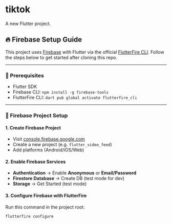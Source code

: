 # tiktok

A new Flutter project.

## 🔥 Firebase Setup Guide

This project uses [Firebase](https://firebase.google.com/) with Flutter via the official [FlutterFire CLI](https://firebase.flutter.dev/docs/cli/). Follow the steps below to get started after cloning this repo.

---

### 🧱 Prerequisites

- Flutter SDK
- Firebase CLI: `npm install -g firebase-tools`
- FlutterFire CLI: `dart pub global activate flutterfire_cli`

---

### 🚀 Firebase Project Setup

#### 1. Create Firebase Project

- Visit [console.firebase.google.com](https://console.firebase.google.com)
- Create a new project (e.g. `flutter_video_feed`)
- Add platforms (Android/iOS/Web)

#### 2. Enable Firebase Services

- **Authentication** → Enable **Anonymous** or **Email/Password**
- **Firestore Database** → Create DB (test mode for dev)
- **Storage** → Get Started (test mode)

#### 3. Configure Firebase with FlutterFire

Run this command in the project root:

```bash
flutterfire configure
